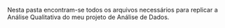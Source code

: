 Nesta pasta encontram-se todos os arquivos necessários para replicar a Análise Qualitativa do meu projeto de Análise de Dados.
